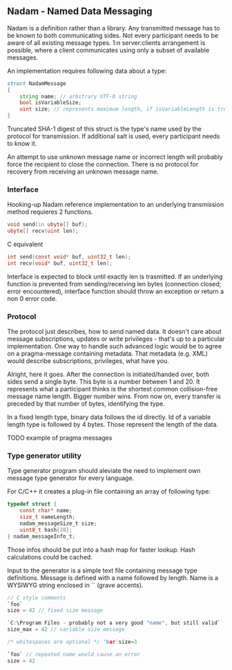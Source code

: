 ## Nadam - Named Data Messaging
Nadam is a definition rather than a library. Any transmitted message has to be known to both communicating sides.
Not every participant needs to be aware of all existing message types.
1:n server:clients arrangement is possible, where a client communicates using only a subset of available messages.

An implementation requires following data about a type:
```d
struct NadamMessage
{
    string name; // arbitrary UTF-8 string
    bool isVariableSize;
    uint size; // represents maximum length, if isVariableLength is true
}
```

Truncated SHA-1 digest of this struct is the type's name used by the protocol for transmission.
If additional salt is used, every participant needs to know it.

An attempt to use unknown message name or incorrect length will probably force the recipient to close the connection.
There is no protocol for recovery from receiving an unknown message name.

### Interface
Hooking-up Nadam reference implementation to an underlying transmission method requieres 2 functions.
```d
void send(in ubyte[] buf);
ubyte[] recv(uint len);
```
C equivalent
```c
int send(const void* buf, uint32_t len);
int recv(void* buf, uint32_t len);
```
Interface is expected to block until exactly len is trasmitted.
If an underlying function is prevented from sending/receiving len bytes
(connection closed; error encountered), interface function should throw an exception or return a non 0 error code.

### Protocol
The protocol just describes, how to send named data. It doesn't care about message subscriptions, updates or write privileges - 
that's up to a particular implementation. One way to handle such advanced logic would be to agree on a pragma-message containing metadata.
That metadata (e.g. XML) would describe subscriptions, privileges, what have you.

Alright, here it goes. After the connection is initiated/handed over, both sides send a single byte.
This byte is a number between 1 and 20. It represents what a participant thinks is the
shortest common collision-free message name length. Bigger number wins. From now on, every transfer is
preceded by that number of bytes, identifying the type.

In a fixed length type, binary data follows the id directly.
Id of a variable length type is followed by 4 bytes. Those represent the length of the data.

TODO example of pragma messages

### Type generator utility
Type generator program should aleviate the need to implement own message type generator for every language.

For C/C++ it creates a plug-in file containing an array of following type:
```c
typedef struct {
    const char* name;
    size_t nameLength;
    nadam_messageSize_t size;
    uint8_t hash[20];
} nadam_messageInfo_t;
```
Those infos should be put into a hash map for faster lookup. Hash calculations could be cached.

Input to the generator is a simple text file containing message type definitions.
Message is defined with a name followed by length.
Name is a WYSIWYG string enclosed in \`\` (grave accents).
```c
// C style comments
`foo`
size = 42 // fixed size message

`C:\Program Files - probably not a very good "name", but still valid`
size_max = 42 // variable size message

/* whitespaces are optional */ 'bar'size=3

`foo` // repeated name would cause an error
size = 42
```
